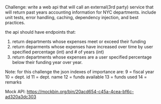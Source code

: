 Challenge: write a web api that will call an external(3rd party) service that will return past years accounting information for NYC departments.
include unit tests, error handling, caching, dependency injection,  and best practices.

 the api should have endpoints that:
   1. return departments whose expenses meet or exceed their funding
   2. return deparments whose expenses have increased over time by user specified percentage (int) and # of years (int)
   3. return departments whose expenses are a user specified percentage below their funding year over year.
   
   Note: for this challenge the json indexes of importance are:
   9 = fiscal year 
   10 = dept. id
   11 = dept. name
   12 = funds available
   13 = funds used
   14 = remarks


Mock API: https://mockbin.org/bin/20acd654-c45a-4cea-bf6c-ad320a3dc303
